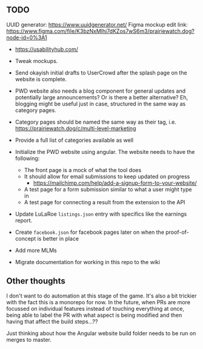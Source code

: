 ## TODO
UUID generator: https://www.uuidgenerator.net/
Figma mockup edit link: https://www.figma.com/file/K3bzNxMlhj7dKZos7wS6m3/prairiewatch.dog?node-id=0%3A1
- https://usabilityhub.com/

- Tweak mockups.
- Send okayish initial drafts to UserCrowd after the splash page on the website is complete.
- PWD website also needs a blog component for general updates and potentially large announcements? Or is there a better alternative? Eh, blogging might be useful just in case, structured in the same way as category pages.
- Category pages should be named the same way as their tag, i.e. https://prairiewatch.dog/c/multi-level-marketing
- Provide a full list of categories available as well
- Initialize the PWD website using angular. The website needs to have the following:
  - The front page is a mock of what the tool does
  - It should allow for email submissions to keep updated on progress
    - https://mailchimp.com/help/add-a-signup-form-to-your-website/
  - A test page for a form submission similar to what a user might type in
  - A test page for connecting a result from the extension to the API

- Update LuLaRoe `listings.json` entry with specifics like the earnings report.
- Create `facebook.json` for facebook pages later on when the proof-of-concept is better in place
- Add more MLMs
- Migrate documentation for working in this repo to the wiki

## Other thoughts
I don't want to do automation at this stage of the game. It's also a bit trickier with the fact this is a monorepo for now. In the future, when PRs are more focussed on individual features instead of touching everything at once, being able to label the PR with what aspect is being modified and then having that affect the build steps...??

Just thinking about how the Angular website build folder needs to be run on merges to master.
